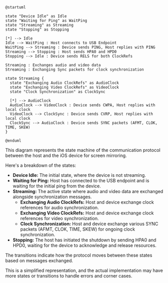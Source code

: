 ```plantuml
@startuml

state "Device Idle" as Idle
state "Waiting for Ping" as WaitPing
state "Streaming" as Streaming
state "Stopping" as Stopping

[*] --> Idle
Idle --> WaitPing : Host connects to USB Endpoint
WaitPing --> Streaming : Device sends PING, Host replies with PING
Streaming --> Stopping : Host sends HPA0 and HPD0
Stopping --> Idle : Device sends RELS for both ClockRefs

Streaming : Exchanges audio and video data
Streaming : Exchanging Sync packets for clock synchronization

state Streaming {
  state "Exchanging Audio ClockRefs" as AudioClock
  state "Exchanging Video ClockRefs" as VideoClock
  state "Clock Synchronization" as ClockSync
  
  [*] --> AudioClock
  AudioClock --> VideoClock : Device sends CWPA, Host replies with local clock
  VideoClock --> ClockSync : Device sends CVRP, Host replies with local clock
  ClockSync --> AudioClock : Device sends SYNC packets (AFMT, CLOK, TIME, SKEW)
}

@enduml
```

This diagram represents the state machine of the communication protocol between the host and the iOS device for screen mirroring. 

Here's a breakdown of the states:

* **Device Idle:** The initial state, where the device is not streaming.
* **Waiting for Ping:** Host has connected to the USB endpoint and is waiting for the initial ping from the device.
* **Streaming:** The active state where audio and video data are exchanged alongside synchronization messages. 
    * **Exchanging Audio ClockRefs:**  Host and device exchange clock references for audio synchronization.
    * **Exchanging Video ClockRefs:**  Host and device exchange clock references for video synchronization.
    * **Clock Synchronization:** Host and device exchange various SYNC packets (AFMT, CLOK, TIME, SKEW) for ongoing clock synchronization.
* **Stopping:** The host has initiated the shutdown by sending HPA0 and HPD0, waiting for the device to acknowledge and release resources.

The transitions indicate how the protocol moves between these states based on messages exchanged. 

This is a simplified representation, and the actual implementation may have more states or transitions to handle errors and corner cases. 

